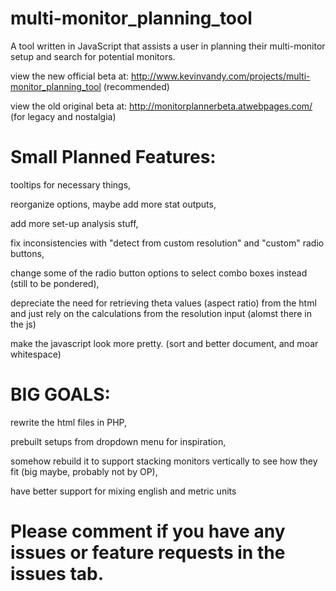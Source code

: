 # multi-monitor_planning_tool
A tool written in JavaScript that assists a user in planning their multi-monitor setup and search for potential monitors.

view the new official beta at: http://www.kevinvandy.com/projects/multi-monitor_planning_tool (recommended)

view the old original beta at: http://monitorplannerbeta.atwebpages.com/ (for legacy and nostalgia)


# Small Planned Features:

tooltips for necessary things,

reorganize options, maybe add more stat outputs, 

add more set-up analysis stuff, 

fix inconsistencies with "detect from custom resolution" and "custom" radio buttons, 

change some of the radio button options to select combo boxes instead (still to be pondered),

depreciate the need for retrieving theta values (aspect ratio) from the html and just rely on the calculations from the resolution input (alomst there in the js)

make the javascript look more pretty. (sort and better document, and moar whitespace)



# BIG GOALS:

rewrite the html files in PHP, 

prebuilt setups from dropdown menu for inspiration, 

somehow rebuild it to support stacking monitors vertically to see how they fit (big maybe, probably not by OP),

have better support for mixing english and metric units


# Please comment if you have any issues or feature requests in the issues tab.

